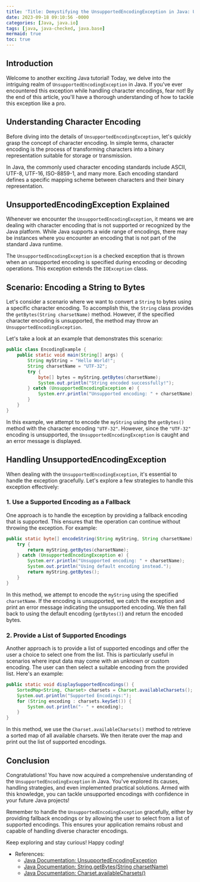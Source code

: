 ```yaml
---
title: 'Title: Demystifying the UnsupportedEncodingException in Java: Unveiling the Secrets Behind Character Encoding'
date: 2023-09-18 09:10:56 -0000
categories: [Java, java.io]
tags: [java, java-checked, java.base]
mermaid: true
toc: true
---
```



## Introduction
Welcome to another exciting Java tutorial! Today, we delve into the intriguing realm of `UnsupportedEncodingException` in Java. If you've ever encountered this exception while handling character encodings, fear not! By the end of this article, you'll have a thorough understanding of how to tackle this exception like a pro.

## Understanding Character Encoding
Before diving into the details of `UnsupportedEncodingException`, let's quickly grasp the concept of character encoding. In simple terms, character encoding is the process of transforming characters into a binary representation suitable for storage or transmission.

In Java, the commonly used character encoding standards include ASCII, UTF-8, UTF-16, ISO-8859-1, and many more. Each encoding standard defines a specific mapping scheme between characters and their binary representation.

## UnsupportedEncodingException Explained
Whenever we encounter the `UnsupportedEncodingException`, it means we are dealing with character encoding that is not supported or recognized by the Java platform. While Java supports a wide range of encodings, there may be instances where you encounter an encoding that is not part of the standard Java runtime.

The `UnsupportedEncodingException` is a checked exception that is thrown when an unsupported encoding is specified during encoding or decoding operations. This exception extends the `IOException` class.

## Scenario: Encoding a String to Bytes
Let's consider a scenario where we want to convert a `String` to bytes using a specific character encoding. To accomplish this, the `String` class provides the `getBytes(String charsetName)` method. However, if the specified character encoding is unsupported, the method may throw an `UnsupportedEncodingException`.

Let's take a look at an example that demonstrates this scenario:

```java
public class EncodingExample {
    public static void main(String[] args) {
        String myString = "Hello World!";
        String charsetName = "UTF-32";
        try {
            byte[] bytes = myString.getBytes(charsetName);
            System.out.println("String encoded successfully!");
        } catch (UnsupportedEncodingException e) {
            System.err.println("Unsupported encoding: " + charsetName);
        }
    }
}
```

In this example, we attempt to encode the `myString` using the `getBytes()` method with the character encoding `"UTF-32"`. However, since the `"UTF-32"` encoding is unsupported, the `UnsupportedEncodingException` is caught and an error message is displayed.

## Handling UnsupportedEncodingException
When dealing with the `UnsupportedEncodingException`, it's essential to handle the exception gracefully. Let's explore a few strategies to handle this exception effectively:

### 1. Use a Supported Encoding as a Fallback
One approach is to handle the exception by providing a fallback encoding that is supported. This ensures that the operation can continue without throwing the exception. For example:

```java
public static byte[] encodeString(String myString, String charsetName) {
    try {
        return myString.getBytes(charsetName);
    } catch (UnsupportedEncodingException e) {
        System.err.println("Unsupported encoding: " + charsetName);
        System.out.println("Using default encoding instead.");
        return myString.getBytes();
    }
}
```

In this method, we attempt to encode the `myString` using the specified `charsetName`. If the encoding is unsupported, we catch the exception and print an error message indicating the unsupported encoding. We then fall back to using the default encoding (`getBytes()`) and return the encoded bytes.

### 2. Provide a List of Supported Encodings
Another approach is to provide a list of supported encodings and offer the user a choice to select one from the list. This is particularly useful in scenarios where input data may come with an unknown or custom encoding. The user can then select a suitable encoding from the provided list. Here's an example:

```java
public static void displaySupportedEncodings() {
    SortedMap<String, Charset> charsets = Charset.availableCharsets();
    System.out.println("Supported Encodings:");
    for (String encoding : charsets.keySet()) {
        System.out.println("- " + encoding);
    }
}
```

In this method, we use the `Charset.availableCharsets()` method to retrieve a sorted map of all available charsets. We then iterate over the map and print out the list of supported encodings.

## Conclusion
Congratulations! You have now acquired a comprehensive understanding of the `UnsupportedEncodingException` in Java. You've explored its causes, handling strategies, and even implemented practical solutions. Armed with this knowledge, you can tackle unsupported encodings with confidence in your future Java projects!

Remember to handle the `UnsupportedEncodingException` gracefully, either by providing fallback encodings or by allowing the user to select from a list of supported encodings. This ensures your application remains robust and capable of handling diverse character encodings.

Keep exploring and stay curious! Happy coding!

* References:
  - [Java Documentation: UnsupportedEncodingException](https://docs.oracle.com/javase/8/docs/api/java/io/UnsupportedEncodingException.html)
  - [Java Documentation: String.getBytes(String charsetName)](https://docs.oracle.com/javase/8/docs/api/java/lang/String.html#getBytes-java.lang.String-)
  - [Java Documentation: Charset.availableCharsets()](https://docs.oracle.com/javase/8/docs/api/java/nio/charset/Charset.html#availableCharsets--)
